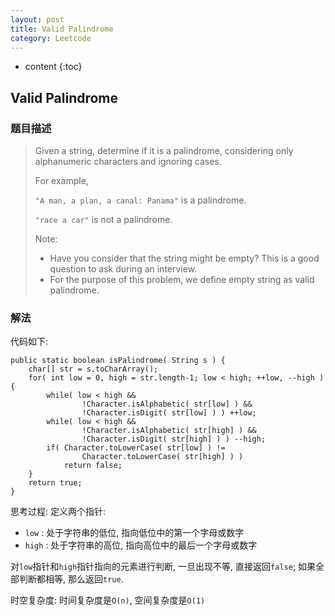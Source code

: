 ```yaml
---
layout: post
title: Valid Palindrome
category: Leetcode
---
```


* content
{:toc}

## Valid Palindrome

### 题目描述

> Given a string, determine if it is a palindrome, considering only alphanumeric characters and ignoring cases.
>
> For example,
>
> `"A man, a plan, a canal: Panama"` is a palindrome.
>
> `"race a car"` is not a palindrome.
>
> Note:
>
> * Have you consider that the string might be empty? This is a good question to ask during an interview.
> * For the purpose of this problem, we define empty string as valid palindrome.

### 解法

代码如下:

    public static boolean isPalindrome( String s ) {
        char[] str = s.toCharArray();
        for( int low = 0, high = str.length-1; low < high; ++low, --high ) {
            while( low < high && 
                    !Character.isAlphabetic( str[low] ) && 
                    !Character.isDigit( str[low] ) ) ++low;
            while( low < high && 
                    !Character.isAlphabetic( str[high] ) && 
                    !Character.isDigit( str[high] ) ) --high;
            if( Character.toLowerCase( str[low] ) != 
                    Character.toLowerCase( str[high] ) )
                return false;
        }
        return true;
    }

思考过程: 定义两个指针:

* `low` : 处于字符串的低位, 指向低位中的第一个字母或数字
* `high` : 处于字符串的高位, 指向高位中的最后一个字母或数字

对`low`指针和`high`指针指向的元素进行判断, 一旦出现不等, 直接返回`false`; 如果全部判断都相等, 那么返回`true`.

时空复杂度: 时间复杂度是`O(n)`, 空间复杂度是`O(1)`
